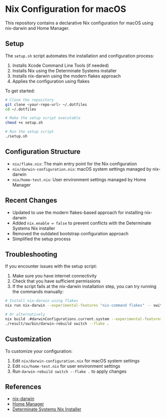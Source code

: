 # Nix Configuration for macOS

This repository contains a declarative Nix configuration for macOS using nix-darwin and Home Manager.

## Setup

The `setup.sh` script automates the installation and configuration process:

1. Installs Xcode Command Line Tools (if needed)
2. Installs Nix using the Determinate Systems installer
3. Installs nix-darwin using the modern flakes approach
4. Applies the configuration using flakes

To get started:

```bash
# Clone the repository
git clone <your-repo-url> ~/.dotfiles
cd ~/.dotfiles

# Make the setup script executable
chmod +x setup.sh

# Run the setup script
./setup.sh
```

## Configuration Structure

- `nix/flake.nix`: The main entry point for the Nix configuration
- `nix/darwin-configuration.nix`: macOS system settings managed by nix-darwin
- `nix/home-test.nix`: User environment settings managed by Home Manager

## Recent Changes

- Updated to use the modern flakes-based approach for installing nix-darwin
- Added `nix.enable = false` to prevent conflicts with the Determinate Systems Nix installer
- Removed the outdated bootstrap configuration approach
- Simplified the setup process

## Troubleshooting

If you encounter issues with the setup script:

1. Make sure you have internet connectivity
2. Check that you have sufficient permissions
3. If the script fails at the nix-darwin installation step, you can try running the commands manually:

```bash
# Install nix-darwin using flakes
nix run nix-darwin --experimental-features "nix-command flakes" -- switch --flake .

# Or alternatively
nix build .#darwinConfigurations.current.system --experimental-features "nix-command flakes"
./result/sw/bin/darwin-rebuild switch --flake .
```

## Customization

To customize your configuration:

1. Edit `nix/darwin-configuration.nix` for macOS system settings
2. Edit `nix/home-test.nix` for user environment settings
3. Run `darwin-rebuild switch --flake .` to apply changes

## References

- [nix-darwin](https://github.com/LnL7/nix-darwin)
- [Home Manager](https://github.com/nix-community/home-manager)
- [Determinate Systems Nix Installer](https://determinate.systems/posts/nix-darwin-updates/)
